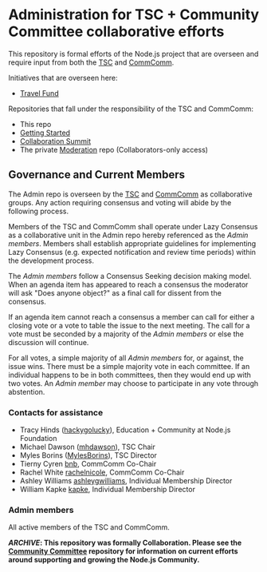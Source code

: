 # Administration for TSC + Community Committee collaborative efforts
This repository is formal efforts of the Node.js project that are overseen and require input from both the [TSC](https://github.com/nodejs/TSC) and [CommComm](https://github.com/nodejs/community-committee).

Initiatives that are overseen here:
- [Travel Fund](https://github.com/nodejs/admin/blob/master/MEMBER_TRAVEL_FUND.MD)

Repositories that fall under the responsibility of the TSC and CommComm:

- This repo
- [Getting Started](https://github.com/nodejs/getting-started)
- [Collaboration Summit](https://github.com/nodejs/summit)
- The private [Moderation](https://github.com/nodejs/moderation) repo (Collaborators-only access)

## Governance and Current Members

The Admin repo is overseen by the [TSC](https://github.com/nodejs/TSC) and [CommComm](https://github.com/nodejs/community-committee) as collaborative groups. Any action requiring consensus and voting will abide by the following process.

Members of the TSC and CommComm shall operate under Lazy Consensus as a collaborative unit in the Admin repo hereby referenced as the *Admin members*. Members shall establish appropriate guidelines for implementing Lazy Consensus (e.g. expected notification and review time periods) within the development process.

The *Admin members* follow a Consensus Seeking decision making model. When an agenda item has appeared to reach a consensus the moderator will ask "Does anyone object?" as a final call for dissent from the consensus.

If an agenda item cannot reach a consensus a member can call for either a closing vote or a vote to table the issue to the next meeting. The call for a vote must be seconded by a majority of the *Admin members* or else the discussion will continue.

For all votes, a simple majority of all *Admin members* for, or against, the issue wins. There must be a simple majority vote in each committee. If an individual happens to be in both committees, then they would end up with two votes. An *Admin member* may choose to participate in any vote through abstention.

### Contacts for assistance
- Tracy Hinds ([hackygolucky](https://github.com/hackygolucky)), Education + Community at Node.js Foundation
- Michael Dawson ([mhdawson](https://github.com/mhdawson)), TSC Chair
- Myles Borins ([MylesBorins](https://github.com/MylesBorins)), TSC Director
- Tierny Cyren [bnb](https://github.com/bnb), CommComm Co-Chair
- Rachel White [rachelnicole](https://github.com/rachelnicole), CommComm Co-Chair
- Ashley Williams [ashleygwilliams](https://github.com/ashleygwilliams), Individual Membership Director
- William Kapke [kapke](https://github.com/kapke), Individual Membership Director

### Admin members
All active members of the TSC and CommComm.

***ARCHIVE*: This repository was formally Collaboration. Please see the [Community Committee](https://github.com/nodejs/community-committee) repository for information on current efforts around supporting and growing the Node.js Community.**
